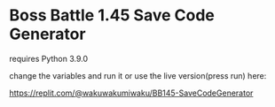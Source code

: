 # Boss Battle 1.45 Save Code Generator
requires Python 3.9.0 

change the variables and run it or use the live version(press run) here:

https://replit.com/@wakuwakumiwaku/BB145-SaveCodeGenerator
